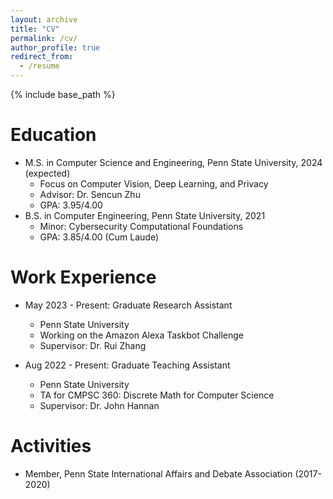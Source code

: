 ```yaml
---
layout: archive
title: "CV"
permalink: /cv/
author_profile: true
redirect_from:
  - /resume
---
```


{% include base_path %}

Education
======
* M.S. in Computer Science and Engineering, Penn State University, 2024 (expected)
  * Focus on Computer Vision, Deep Learning, and Privacy
  * Advisor: Dr. Sencun Zhu
  * GPA: 3.95/4.00
* B.S. in Computer Engineering, Penn State University, 2021
  * Minor: Cybersecurity Computational Foundations
  * GPA: 3.85/4.00 (Cum Laude)

Work Experience
======
* May 2023 - Present: Graduate Research Assistant
  * Penn State University
  * Working on the Amazon Alexa Taskbot Challenge
  * Supervisor: Dr. Rui Zhang

* Aug 2022 - Present: Graduate Teaching Assistant
  * Penn State University
  * TA for CMPSC 360: Discrete Math for Computer Science
  * Supervisor: Dr. John Hannan
  
Activities
======
* Member, Penn State International Affairs and Debate Association (2017-2020)
